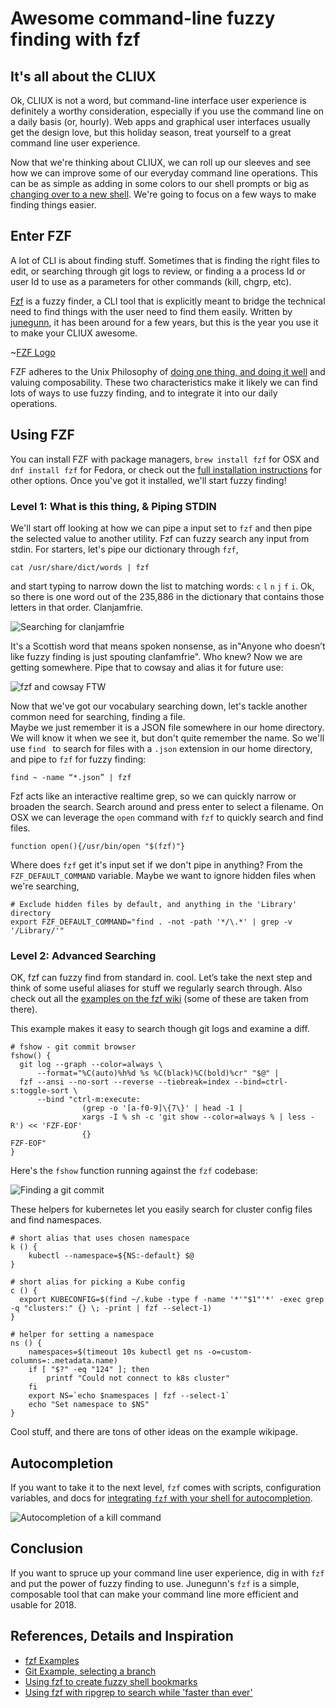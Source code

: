 # Awesome command-line fuzzy finding with fzf

## It's all about the CLIUX

Ok, CLIUX is not a word, but command-line interface user experience is definitely a worthy consideration, especially 
if you use the command line on a daily basis (or, hourly).  Web apps and graphical user interfaces usually get the 
design love, but this holiday season, treat yourself to a great command line user experience.   

Now that we're thinking about CLIUX, we can roll up our sleeves and see how we can improve some of our everyday command line 
operations.  This can be as simple as adding in some colors to our shell prompts or big as [changing over to a new 
shell](https://github.com/robbyrussell/oh-my-zsh/).  We're going to focus on a few ways to make finding things easier.

## Enter FZF
A lot of CLI is about finding stuff.  Sometimes that is finding the right files to edit, or searching through git logs 
to review, or finding a a process Id or user Id to use as a parameters for other commands (kill, chgrp, etc).

[Fzf](https://github.com/junegunn/fzf/) is a fuzzy finder, a CLI tool that is explicitly meant to bridge the technical 
need to find things with the user need to find them easily.  Written by [junegunn](https://github.com/junegunn), 
it has been around for a few years, but this is the year you use it to make your CLIUX awesome.

~[FZF Logo](https://raw.githubusercontent.com/junegunn/i/master/fzf.png)

FZF adheres to the Unix Philosophy of [doing one thing, and doing it well](https://en.wikipedia.org/wiki/Unix_philosophy#Do_One_Thing_and_Do_It_Well) and valuing composability.  These two characteristics make it likely we can find lots of ways to use fuzzy finding, and to integrate it into our daily operations.

## Using FZF

You can install FZF with package managers, `brew install fzf` for OSX and `dnf install fzf` for Fedora, or check out 
the [full installation instructions](https://github.com/junegunn/fzf#installation) for other options.  Once you've got 
it installed, we'll start fuzzy finding! 

### Level 1: What is this thing, & Piping STDIN

We'll start off looking at how we can pipe a input set to `fzf` and then pipe the selected value to another utility.  Fzf can fuzzy search any input from stdin.  For starters, let's pipe our dictionary through `fzf`,

```
cat /usr/share/dict/words | fzf
```

and start typing to narrow down the list to matching words: `c` `l` `n` `j` `f` `i`.  Ok, so there is one word out of the 235,886 in the dictionary that 
contains those letters in that order.  Clanjamfrie.  

![Searching for clanjamfrie](https://raw.githubusercontent.com/nstielau/fzf-sysadvent/master/images/clanjamfrie.png)

It's a Scottish word that means spoken nonsense, as in"Anyone who doesn’t like fuzzy finding is just spouting 
clanfamfrie". Who knew?  Now we are getting somewhere.  Pipe that to cowsay and alias it for future use:

![fzf and cowsay FTW](https://raw.githubusercontent.com/nstielau/fzf-sysadvent/master/images/cowsay.png)

Now that we've got our vocabulary searching down, let's tackle another common need for searching, finding a file.  
Maybe we just remember it is a JSON file somewhere in our home directory.  We will know it when we see it, but don't 
quite remember the name.  So we'll use `find ` to search for files with a `.json` extension in our home directory, and 
pipe to `fzf` for fuzzy finding:

```
find ~ -name “*.json” | fzf
```

Fzf acts like an interactive realtime grep, so we can quickly narrow or broaden the search.  Search around and press enter to select a filename.  On OSX we can leverage the `open` command with `fzf` to quickly search and find files.

```
function open(){/usr/bin/open "$(fzf)"}
```

Where does `fzf` get it's input set if we don't pipe in anything?  From the `FZF_DEFAULT_COMMAND` variable. Maybe we want to ignore hidden files when we're searching, 

```
# Exclude hidden files by default, and anything in the 'Library' directory
export FZF_DEFAULT_COMMAND="find . -not -path '*/\.*' | grep -v '/Library/'" 
```

### Level 2: Advanced Searching
OK, fzf can fuzzy find from standard in.  cool.  Let’s take the next step and think of some useful aliases for stuff 
we regularly search through.  Also check out all the [examples on the fzf wiki](https://github.com/junegunn/fzf/wiki/examples) (some of these are taken from there).

This example makes it easy to search though git logs and examine a diff.
```
# fshow - git commit browser
fshow() {
  git log --graph --color=always \
      --format="%C(auto)%h%d %s %C(black)%C(bold)%cr" "$@" |
  fzf --ansi --no-sort --reverse --tiebreak=index --bind=ctrl-s:toggle-sort \
      --bind "ctrl-m:execute:
                (grep -o '[a-f0-9]\{7\}' | head -1 |
                xargs -I % sh -c 'git show --color=always % | less -R') << 'FZF-EOF'
                {}
FZF-EOF"
}
```

Here's the `fshow` function running against the `fzf` codebase:

![Finding a git commit](https://raw.githubusercontent.com/nstielau/fzf-sysadvent/master/images/fshow.png)


These helpers for kubernetes let you easily search for cluster config files and find namespaces.
```
# short alias that uses chosen namespace
k () {
    kubectl --namespace=${NS:-default} $@
}

# short alias for picking a Kube config
c () {
  export KUBECONFIG=$(find ~/.kube -type f -name '*'"$1"'*' -exec grep -q "clusters:" {} \; -print | fzf --select-1)
}

# helper for setting a namespace
ns () {
    namespaces=$(timeout 10s kubectl get ns -o=custom-columns=:.metadata.name)
    if [ "$?" -eq "124" ]; then
        printf "Could not connect to k8s cluster"
    fi
    export NS=`echo $namespaces | fzf --select-1`
    echo "Set namespace to $NS"
}
```

Cool stuff, and there are tons of other ideas on the example wikipage.

## Autocompletion

If you want to take it to the next level, `fzf` comes with scripts, configuration variables, and docs for [integrating `fzf` with your shell for autocompletion](https://github.com/junegunn/fzf#fuzzy-completion-for-bash-and-zsh).

![Autocompletion of a kill command](https://raw.githubusercontent.com/nstielau/fzf-sysadvent/master/images/kill.png)

## Conclusion

If you want to spruce up your command line user experience, dig in with `fzf` and put the power of fuzzy finding to use.  Junegunn's `fzf` is a simple, composable tool that can make your command line more efficient and usable for 2018.


## References, Details and Inspiration

* [fzf Examples](https://github.com/junegunn/fzf/wiki/examples#processes)
* [Git Example, selecting a branch](https://stackoverflow.com/questions/36513310/how-to-get-a-gits-branch-with-fuzzy-finder)
* [Using fzf to create fuzzy shell bookmarks](https://dmitryfrank.com/articles/shell_shortcuts)
* [Using fzf with ripgrep to search while 'faster than ever'](http://owen.cymru/fzf-ripgrep-navigate-with-bash-faster-than-ever-before/)

